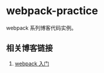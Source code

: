 # webpack-practice

webpack 系列博客代码实例。

## 相关博客链接

1. [webpack 入门](https://xuwenchao.site/blogs/webpack-introduction.html)
